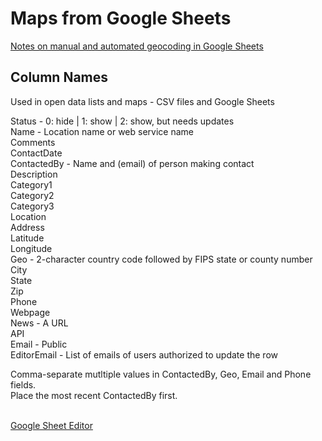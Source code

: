 # Maps from Google Sheets

<!--
[Recycling MapsForUs test Google Sheet](https://docs.google.com/spreadsheets/d/1JDD36dOvy5TWsmfg0g4r8x9MMyuidRgpJAdDFD9HiTQ/edit#gid=1284085090)
-->


[Notes on manual and automated geocoding in Google Sheets](geocoding/)  

## Column Names

Used in open data lists and maps - CSV files and Google Sheets

Status - 0: hide | 1: show | 2: show, but needs updates     
Name - Location name or web service name  
Comments  
ContactDate  
ContactedBy - Name and (email) of person making contact   
Description  
Category1  
Category2  
Category3  
Location  
Address  
Latitude  
Longitude   
Geo - 2-character country code followed by FIPS state or county number   
City  
State  
Zip  
Phone  
Webpage  
News - A URL   
API  
Email - Public  
EditorEmail - List of emails of users authorized to update the row  

Comma-separate mutltiple values in ContactedBy, Geo, Email and Phone fields.  
Place the most recent ContactedBy first.  
<br>

<!--
####Improvements to MapBox column names 
The use of underscores by MapBox leads to backslash in markdown, and underscores are not easily visible in underlined links.  
So we use CamelCase, or a dash to represent a space instead of the following.  

Name  
Description  
Address  
Latitude  
Longitude  
Address\_1  
City  
State_Province  
Zip\_Code  
Country\_ISO3166\_Alpha2  
Phone  
News  


[Mapbox Map Sample](map.html) - [from Google Sheet](https://docs.google.com/spreadsheets/d/1odIH33Y71QGplQhjJpkYhZCfN5gYCA6zXALTctSavwE/edit?usp=sharing) 
  

Here are [5 csv files with recycling datasets](https://github.com/modelearth/localsite/tree/master/map/recycling/ga) that we will display as layers in a Leaflet map.  

Here's a [json file for map layers](/localsite/info/data/ga-layers.json).  

In addition to CSV and Google Sheets, we'd like to also pull layers from AirTable. 
<a href="https://meetup.com/codeforatlanta/">Pitch in your coding skills</a> to support more map layers.  
-->

<!--
[Copy of the MapsforUS Google Sheet Template](https://docs.google.com/spreadsheets/d/e/2PACX-1vTnKsfPX1qpGjWlXLZEu-u_buC3Di-MRnUGxh7KrbR4Jo_6tSMZipnDbLNdD9S-UHReRO6Z0YbYxG1G/pubhtml). 
Editable link is in our Slack #epa group.
-->

[Google Sheet Editor](../../../editor/)